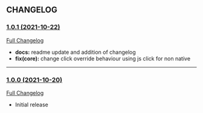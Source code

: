 ## CHANGELOG

### [1.0.1 (2021-10-22)](https://github.com/rakutentech/ui-automation-tools-mbt/tree/v1.0.1)

[Full Changelog](https://github.com/rakutentech/ui-automation-tools-mbt/compare/v1.0.0...v1.0.1)

- **docs:** readme update and addition of changelog
- **fix(core):** change click override behaviour using js click for non native

---
### [1.0.0 (2021-10-20)](https://github.com/rakutentech/ui-automation-tools-mbt/tree/v1.0.0)

[Full Changelog](https://github.com/rakutentech/ui-automation-tools-mbt/compare/baf9083a8dfd1f5bc89ee1dba220f2514a7d58c8...v1.0.0)

- Initial release